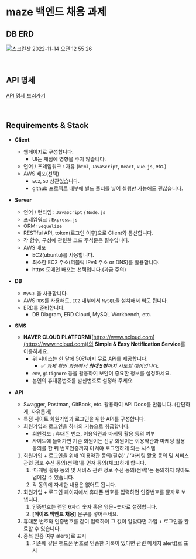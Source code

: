 # maze 백엔드 채용 과제

## DB ERD
![스크린샷 2022-11-14 오전 12 55 26](https://user-images.githubusercontent.com/102751923/201531151-847c983f-c8b2-4a5d-a6b5-406b300b2de1.png)

<br/>

## API 명세
[API 명세 보러가기](https://speckle-fold-197.notion.site/maze-API-2a6f710019804e7c9207bee05d5897f6)

<br/>

## **Requirements & Stack**

- **Client**
    - 웹페이지로 구성합니다.
        - UI는 채점에 영향을 주지 않습니다.
    - 언어 / 프레임워크 : 자유 (`html`, `JavaScript`, `React`, `Vue.js`, etc.)
    - AWS 배포(선택)
        - `EC2`, `S3` 상관없습니다.
        - github 프로젝트 내부에 빌드 폴더를 넣어 실행만 가능해도 괜찮습니다.
- **Server**
    - 언어 / 런타임 : `JavaScript` / `Node.js`
    - 프레임워크 : `Express.js`
    - ORM: `Sequelize`
    - RESTful API, token(로그인 이후)으로 Client와 통신합니다.
    - 각 함수, 구성에 관련한 코드 주석문은 필수입니다.
    - AWS 배포
        - EC2(ubuntu)를 사용합니다.
        - 최소한 EC2 주소(퍼블릭 IPv4 주소 or DNS)를 활용합니다.
        - https 도메인 배포는 선택입니다.(과금 주의)
- **DB**
    - `MySQL`을 사용합니다.
    - AWS `RDS`를 사용해도, `EC2` 내부에서 `MySQL`을 설치해서 써도 됩니다.
    - ERD를 준비합니다.
        - DB Diagram, ERD Cloud, MySQL Workbench, etc.
- **SMS**
    - **NAVER CLOUD PLATFORM(**[https://www.ncloud.com](https://www.ncloud.com))의 **Simple & Easy Notification Service**를 이용하세요.
        - 위 서비스는 한 달에 50건까지 무료 API를 제공합니다.
            - ✅ *과제 확인 과정에서 **최대 5번**까지 시도할 예정입니다.*
        - `env`, `gitignore`  등을 활용하여 보안이 중요한 정보를 설정하세요.
        - 본인의 휴대폰번호를 발신번호로 설정해 주세요.
- **API**
    - Swagger, Postman, GitBook, etc. 활용하여 API Docs를 만듭니다. (간단하게, 자유롭게)
    - 특정 사이트 회원가입과 로그인을 위한 API를 구성합니다.
    - 회원가입과 로그인을 하나의 기능으로 취급합니다.
        - 회원정보 : 휴대폰 번호, 이용약관과 마케팅 활용 동의 여부
        - 사이트에 들어가면 기존 회원이든 신규 회원이든 이용약관과 마케팅 활용 동의를 한 뒤 번호인증까지 마쳐야 로그인하게 되는 시스템
        
    1. 회원가입 + 로그인을 위해 ‘이용약관 동의(필수)’ / ‘마케팅 활용 동의 및 서비스 관련 정보 수신 동의(선택)’를 먼저 동의(체크)하게 합니다.
        1. ‘마케팅 활용 동의 및 서비스 관련 정보 수신 동의(선택)’는 동의하지 않아도 넘어갈 수 있습니다.
        2. 각 동의에 자세한 내용은 없어도 됩니다.
    2. 회원가입 + 로그인 페이지에서 휴대폰 번호를 입력하면 인증번호를 문자로 보냅니다.
        1. 인증번호는 랜덤 6자리 숫자 혹은 영문+숫자로 설정합니다.
        2. **[메이즈 백엔드 채용]** 문구를 넣어주세요.
    3. 휴대폰 번호와 인증번호를 같이 입력하여 그 값이 알맞다면 가입 + 로그인을 완료할 수 있습니다.
    4. 중복 인증 여부 alert()로 표시
        1. 기존에 같은 핸드폰 번호로 인증한 기록이 있다면 관련 메세지 alert()로 표시
